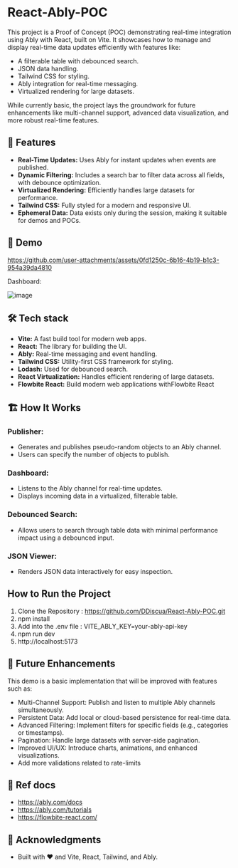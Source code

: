 # React-Ably-POC

This project is a Proof of Concept (POC) demonstrating real-time integration using Ably with React, built on Vite. It showcases how to manage and display real-time data updates efficiently with features like:

- A filterable table with debounced search.
- JSON data handling.
- Tailwind CSS for styling.
- Ably integration for real-time messaging.
- Virtualized rendering for large datasets.

While currently basic, the project lays the groundwork for future enhancements like multi-channel support, advanced data visualization, and more robust real-time features.

## 🚀 Features

- **Real-Time Updates:** Uses Ably for instant updates when events are published.
- **Dynamic Filtering:**
  Includes a search bar to filter data across all fields, with debounce optimization.
- **Virtualized Rendering:**
  Efficiently handles large datasets for performance.
- **Tailwind CSS:** Fully styled for a modern and responsive UI.
- **Ephemeral Data:** Data exists only during the session, making it suitable for demos and POCs.

## 🎥 Demo

https://github.com/user-attachments/assets/0fd1250c-6b16-4b19-b1c3-954a39da4810

Dashboard: 

![image](https://github.com/user-attachments/assets/1541b1b1-0c9d-4414-b47b-d7f656d6157a)


## 🛠️ Tech stack

- **Vite:** A fast build tool for modern web apps.
- **React:** The library for building the UI.
- **Ably:** Real-time messaging and event handling.
- **Tailwind CSS:** Utility-first CSS framework for styling.
- **Lodash:** Used for debounced search.
- **React Virtualization:** Handles efficient rendering of large datasets.
- **Flowbite React:** Build modern web applications withFlowbite React

## 🏗️ How It Works

### Publisher:

- Generates and publishes pseudo-random objects to an Ably channel.
- Users can specify the number of objects to publish.

### Dashboard:

- Listens to the Ably channel for real-time updates.
- Displays incoming data in a virtualized, filterable table.

### Debounced Search:

- Allows users to search through table data with minimal performance impact using a debounced input.

### JSON Viewer:

- Renders JSON data interactively for easy inspection.

## How to Run the Project

1. Clone the Repository : https://github.com/DDiscua/React-Ably-POC.git
2. npm install
3. Add into the .env file : VITE_ABLY_KEY=your-ably-api-key
4. npm run dev
5. http://localhost:5173

## 📖 Future Enhancements

This demo is a basic implementation that will be improved with features such as:

- Multi-Channel Support: Publish and listen to multiple Ably channels simultaneously.
- Persistent Data: Add local or cloud-based persistence for real-time data.
- Advanced Filtering: Implement filters for specific fields (e.g., categories or timestamps).
- Pagination: Handle large datasets with server-side pagination.
- Improved UI/UX: Introduce charts, animations, and enhanced visualizations.
- Add more validations related to rate-limits


## 📜 Ref docs

- https://ably.com/docs
- https://ably.com/tutorials
- https://flowbite-react.com/

## 🌟 Acknowledgments

- Built with ❤️ and Vite, React, Tailwind, and Ably.
